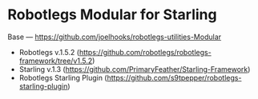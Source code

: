 Robotlegs Modular for Starling
==========================

Base — https://github.com/joelhooks/robotlegs-utilities-Modular

* Robotlegs v.1.5.2 (https://github.com/robotlegs/robotlegs-framework/tree/v1.5.2)
* Starling v.1.3 (https://github.com/PrimaryFeather/Starling-Framework)
* Robotlegs Starling Plugin (https://github.com/s9tpepper/robotlegs-starling-plugin)